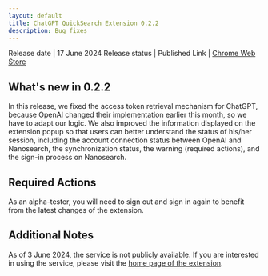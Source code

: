 ```yaml
---
layout: default
title: ChatGPT QuickSearch Extension 0.2.2
description: Bug fixes
---
```


Release date | 17 June 2024
Release status | Published
Link | [Chrome Web Store](https://chromewebstore.google.com/detail/chatgpt-quicksearch/jclniokkhcjpgfijopjahldoepdikcko)

## What's new in 0.2.2

In this release, we fixed the access token retrieval mechanism for ChatGPT, because OpenAI changed their implementation earlier this month, so we have to adapt our logic. We also improved the information displayed on the extension popup so that users can better understand the status of his/her session, including the account connection status between OpenAI and Nanosearch, the synchronization status, the warning (required actions), and the sign-in process on Nanosearch.

## Required Actions

As an alpha-tester, you will need to sign out and sign in again to benefit from the latest changes of the extension.

## Additional Notes

As of 3 June 2024, the service is not publicly available. If you are interested in using the service, please visit the [home page of the extension](/chatgpt).
